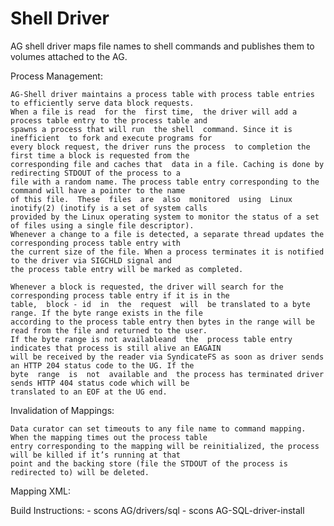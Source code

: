 Shell Driver
============

AG shell driver maps file names to shell commands and publishes them to volumes attached to the AG.

Process Management:

    AG-Shell driver maintains a process table with process table entries to efficiently serve data block requests. 
    When a file is read  for the  first time,  the driver will add a process table entry to the process table and 
    spawns a process that will run  the shell  command. Since it is inefficient  to fork and execute programs for 
    every block request, the driver runs the process  to completion the  first time a block is requested from the 
    corresponding file and caches that  data in a file. Caching is done by redirecting STDOUT of the process to a 
    file with a random name. The process table entry corresponding to the command will have a pointer to the name 
    of this file.  These  files  are  also  monitored  using  Linux  inotify(2) (inotify is a set of system calls 
    provided by the Linux operating system to monitor the status of a set of files using a single file descriptor). 
    Whenever a change to a file is detected, a separate thread updates the corresponding process table entry with 
    the current size of the file. When a process terminates it is notified to the driver via SIGCHLD signal and 
    the process table entry will be marked as completed. 
    
    Whenever a block is requested, the driver will search for the corresponding process table entry if it is in the 
    table,  block - id  in  the  request  will  be translated to a byte range. If the byte range exists in the file 
    according to the process table entry then bytes in the range will be read from the file and returned to the user. 
    If the byte range is not availableand  the  process table entry indicates that process is still alive an EAGAIN
    will be received by the reader via SyndicateFS as soon as driver sends an HTTP 204 status code to the UG. If the
    byte  range  is  not  available and  the process has terminated driver sends HTTP 404 status code which will be 
    translated to an EOF at the UG end. 

Invalidation of Mappings:

    Data curator can set timeouts to any file name to command mapping. When the mapping times out the process table 
    entry corresponding to the mapping will be reinitialized, the process will be killed if it’s running at that 
    point and the backing store (file the STDOUT of the process is redirected to) will be deleted. 


Mapping XML:

Build Instructions:
    - scons AG/drivers/sql
    - scons AG-SQL-driver-install

